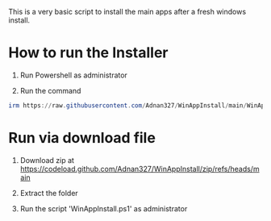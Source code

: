 This is a very basic script to install the main apps after a fresh windows install.

# How to run the Installer

1. Run Powershell as administrator

2. Run the command
```Powershell
irm https://raw.githubusercontent.com/Adnan327/WinAppInstall/main/WinAppInstall.ps1 | iex
```



# Run via download file

1. Download zip at https://codeload.github.com/Adnan327/WinAppInstall/zip/refs/heads/main

2. Extract the folder

3. Run the script 'WinAppInstall.ps1' as administrator
